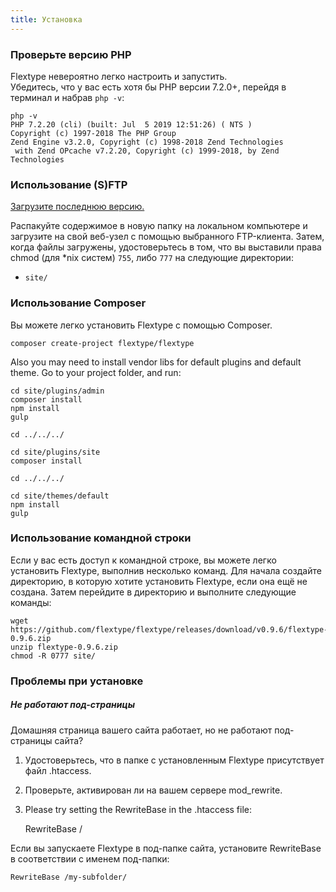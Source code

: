 ```yaml
---
title: Установка
---
```


### Проверьте версию PHP

Flextype невероятно легко настроить и запустить.  
Убедитесь, что у вас есть хотя бы PHP версии 7.2.0+, перейдя в терминал и набрав `php -v`:

```plaintext
php -v
PHP 7.2.20 (cli) (built: Jul  5 2019 12:51:26) ( NTS )
Copyright (c) 1997-2018 The PHP Group
Zend Engine v3.2.0, Copyright (c) 1998-2018 Zend Technologies
 with Zend OPcache v7.2.20, Copyright (c) 1999-2018, by Zend Technologies
```

### Использование (S)FTP

[Загрузите последнюю версию.](http://flextype.org/en/downloads)

Распакуйте содержимое в новую папку на локальном компьютере и загрузите на свой веб-узел с помощью выбранного FTP-клиента. Затем, когда файлы загружены, удостоверьтесь в том, что вы выставили права chmod (для *nix систем) `755`, либо `777` на следующие директории:

* `site/`

### Использование Composer

Вы можете легко установить Flextype с помощью Composer.

```plaintext
composer create-project flextype/flextype
```

Also you may need to install vendor libs for default plugins and default theme. Go to your project folder, and run:

```plaintext
cd site/plugins/admin
composer install
npm install
gulp

cd ../../../

cd site/plugins/site
composer install

cd ../../../

cd site/themes/default
npm install
gulp
```

### Использование командной строки

Если у вас есть доступ к командной строке, вы можете легко установить Flextype, выполнив несколько команд. Для начала создайте директорию, в которую хотите установить Flextype, если она ещё не создана. Затем перейдите в директорию и выполните следующие команды:

```plaintext
wget https://github.com/flextype/flextype/releases/download/v0.9.6/flextype-0.9.6.zip
unzip flextype-0.9.6.zip
chmod -R 0777 site/
```

### Проблемы при установке

##### Не работают под-страницы

Домашняя страница вашего сайта работает, но не работают под-страницы сайта?

1. Удостоверьтесь, что в папке с установленным Flextype присутствует файл .htaccess.
2. Проверьте, активирован ли на вашем сервере mod_rewrite.
3. Please try setting the RewriteBase in the .htaccess file:

    RewriteBase /
    

Если вы запускаете Flextype в под-папке сайта, установите RewriteBase в соответствии с именем под-папки:

    RewriteBase /my-subfolder/